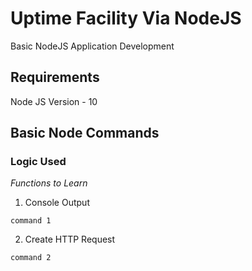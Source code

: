# Uptime Facility Via NodeJS

Basic NodeJS Application Development

## Requirements

Node JS Version - 10


## Basic Node Commands




### Logic Used



_Functions to Learn_

1. Console Output

`command 1`


2. Create HTTP Request

`command 2`
